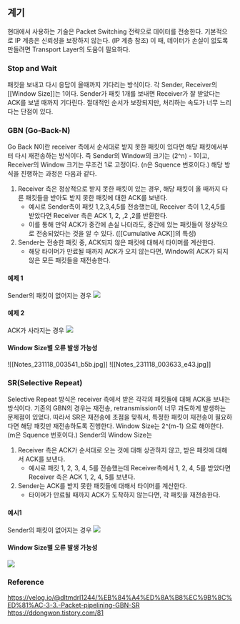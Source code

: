 ## 계기
현대에서 사용하는 기술은 Packet Switching 전략으로 데이터를 전송한다.
기본적으로 IP 계층은 신뢰성을 보장하지 않는다. (IP 계층 참조)
이 때, 데이터가 손실이 없도록 만들려면 Transport Layer의 도움이 필요하다.

### Stop and Wait
패킷을 보내고 다시 응답이 올때까지 기다리는 방식이다.
각 Sender, Receiver의 [[Window Size]]는 1이다.
Sender가 패킷 1개를 보내면 Receiver가 잘 받았다는 ACK를 보낼 때까지 기다린다.
절대적인 순서가 보장되지만, 처리하는 속도가 너무 느리다는 단점이 있다.

### GBN (Go-Back-N)
Go Back N이란 receiver 측에서 순서대로 받지 못한 패킷이 있다면 해당 패킷에서부터 다시 재전송하는 방식이다.
즉 Sender의 Window의 크기는 (2^n) - 1이고, Receiver의 Window 크기는 무조건 1로 고정이다. (n은 Squence 번호이다.)
해당 방식을 진행하는 과정은 다음과 같다.
1. Receiver 측은 정상적으로 받지 못한 패킷이 있는 경우, 해당 패킷이 올 때까지 다른 패킷들을 받아도 받지 못한 패킷에 대한 ACK를 보낸다.
	- 예시로 Sender측이 패킷 1,2,3,4,5를 전송했는데, Receiver 측이 1,2,4,5를 받았다면 Receiver 측은 ACK 1, 2, ,2 ,2를 반환한다.
	- 이를 통해 만약 ACK가 중간에 손실 나더라도, 중간에 있는 패킷들이 정상적으로 전송되었다는 것을 알 수 있다. ([[Cumulative ACK]]의 특성)
2. Sender는 전송한 패킷 중, ACK되지 않은 패킷에 대해서 타이머를 계산한다.
	- 해당 타이머가 만료될 때까지 ACK가 오지 않는다면, Window의 ACK가 되지 않은 모든 패킷들을 재전송한다.
#### 예제 1
Sender의 패킷이 없어지는 경우
![](https://sunnnyimg.s3.ap-northeast-2.amazonaws.com/Packet%20Pipelining%20/%20Pasted%20image%2020231118000520.png)
#### 예제 2
ACK가 사라지는 경우
![](https://sunnnyimg.s3.ap-northeast-2.amazonaws.com/Packet%20Pipelining%20/%20Pasted%20image%2020231118000540.png)
#### Window Size별 오류 발생 가능성
![[Notes_231118_003541_b5b.jpg]]
![[Notes_231118_003633_e43.jpg]]
### SR(Selective Repeat)
Selective Repeat 방식은 receiver 측에서 받은 각각의 패킷들에 대해 ACK을 보내는 방식이다.
기존의 GBN의 경우는 재전송, retransmission이 너무 과도하게 발생하는 문제점이 있었다.
따라서 SR은 재전송에 초점을 맞춰서, 특정한 패킷이 재전송이 필요하다면 해당 패킷만 재전송하도록 진행한다.
Window Size는 2^(m-1) 으로 해야한다. (m은 Squence 번호이다.)
Sender의 Window Size는 
1. Receiver 측은 ACK가 순서대로 오는 것에 대해 상관하지 않고, 받은 패킷에 대해서 ACK를 보낸다.
	- 예시로 패킷 1, 2, 3, 4, 5를 전송했는데 Receiver측에서 1, 2, 4, 5를 받았다면 Receiver 측은 ACK 1, 2, 4, 5를 보낸다.
1. Sender는 ACK를 받지 못한 패킷들에 대해서 타이머를 계산한다.
	- 타이머가 만료될 때까지 ACK가 도착하지 않는다면, 각 패킷을 재전송한다.
#### 예시1
Sender의 패킷이 없어지는 경우
![](https://sunnnyimg.s3.ap-northeast-2.amazonaws.com/Packet%20Pipelining%20/%20Pasted%20image%2020231118000914.png)

#### Window Size별 오류 발생 가능성
![](https://sunnnyimg.s3.ap-northeast-2.amazonaws.com/Packet%20Pipelining%20/%20Notes_231118_002815_b94.jpg)

### Reference
https://velog.io/@dltmdrl1244/%EB%84%A4%ED%8A%B8%EC%9B%8C%ED%81%AC-3-3.-Packet-pipelining-GBN-SR
https://ddongwon.tistory.com/81